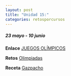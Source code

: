 ```yaml
---
layout: post
title: "Unidad 15:"
categories: retosporcursos
---
```


##### *23 mayo - 10 junio* 

**Enlace** [JUEGOS OLÍMPICOS](https://danieledufis.github.io/juegosolimpicos/juegosolimpicos)

**Retos** [Olimpiadas](https://danieledufis.github.io/pdfs/Olimpiadas-retos-4.pdf)

**Receta** [Gazpacho](https://danieledufis.github.io/pdfs/Receta-Gazpacho.pdf)
